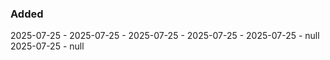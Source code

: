 
### Added
2025-07-25 - 
2025-07-25 - 
2025-07-25 - 
2025-07-25 - 
2025-07-25 - null 
2025-07-25 - null 
